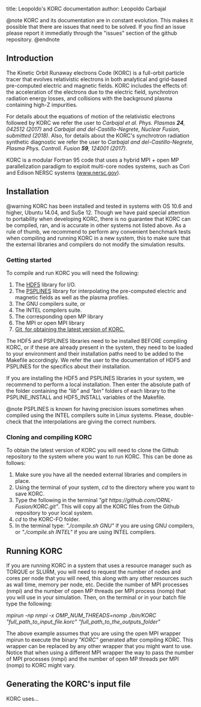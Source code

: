 title: Leopoldo's KORC documentation
author: Leopoldo Carbajal

@note KORC and its documentation are in constant evolution. This makes it possible that there are issues that need to be solved.
If you find an issue please report it immediatly through the "issues" section of the github repository. @endnote

<h2 id="s1">Introduction</h2>
The Kinetic Orbit Runaway electrons Code (KORC) is a full-orbit particle tracer that evolves relativistic electrons in both
analytical and grid-based pre-computed electric and magnetic fields. KORC includes the effects of: the acceleration of the
electrons due to the electric field, synchrotron radiation energy losses, and collisions with the background plasma containing
high-Z impurities.

For details about the equations of motion of the relativistic electrons followed by KORC we refer the user to
<em>Carbajal et al. Phys. Plasmas <b>24</b>, 042512 (2017)</em> and <em>Carbajal and del-Castillo-Negrete, Nuclear Fusion,
submitted (2018)</em>. Also, for details about the KORC's synchrotron radiation synthetic diagnostic we refer the user to
<em>Carbajal and del-Castillo-Negrete, Plasma Phys. Controll. Fusion <b>59</b>, 124001 (2017)</em>.

KORC is a modular Fortran 95 code that uses a hybrid MPI + open MP parallelization paradigm to exploit multi-core nodes systems,
such as Cori and Edison NERSC systems (<a href="https://www.nersc.gov">www.nersc.gov</a>).

<h2 id="s"2>Installation</h2>
@warning KORC has been installed and tested in systems with OS 10.6 and higher, Ubuntu 14.04, and SuSe 12. Though we have paid
special attention to portability when developing KORC, there is no guarantee that KORC can be compiled, ran, and is accurate in
other systems not listed above. As a rule of thumb, we recommend to perform any convenient benchmark tests when compiling and
running KORC in a new system, this to make sure that the external libraries and compilers do not modify the simulation results.

<h3 id="s1s2">Getting started</h3>
To compile and run KORC you will need the following:
<ol>
<li>The <a href="https://support.hdfgroup.org/downloads/index.html">HDF5</a> library for I/O.</li>
<li>The <a href="https://w3.pppl.gov/ntcc/PSPLINE/">PSPLINES</a> library for interpolating the pre-computed electric and magnetic
fields as well as the plasma profiles.</li>
<li>The GNU compilers suite, or</li>
<li>The INTEL compilers suite.</li>
<li>The corresponding open MP library</li>
<li>The MPI or open MPI library</li>
<li><a href="https://git-scm.com/"> Git, for obtaining the latest version of KORC. </a>
</ol>

The HDF5 and PSPLINES libraries need to be installed BEFORE compiling KORC, or if these are already present in the system, they
need to be loaded to your environment and their installation paths need to be added to the Makefile accordingly. We refer the
user to the documentation of HDF5 and PSPLINES for the specifics about their installation.

If you are installing the HDF5 and PSPLINES libraries in your system, we recommend to perform a local installation. Then enter
the absolute path of the folder containing the <em>"lib"</em> and <em>"bin"</em> folders of each library to the PSPLINE_INSTALL
and HDF5_INSTALL variables of the Makefile.


@note PSPLINES is known for having precision issues sometimes when compiled using the INTEL compilers suite in Linux systems.
Please, double-check that the interpolations are giving the correct numbers.

<h3 id="s2s2"> Cloning and compiling KORC </h3>
To obtain the latest version of KORC you will need to clone the Github repository to the system where you want to run KORC.
This can be done as follows:
<ol>
<li> Make sure you have all the needed external libraries and compilers in place.
<li>Using the terminal of your system, <em>cd</em> to the directory where you want to save KORC.</li>
<li>Type the following in the terminal <em>"git https://github.com/ORNL-Fusion/KORC.git"</em>. This will copy all the KORC files
from the Github repository to your local system.
<li><em>cd</em> to the KORC-FO folder.
<li>In the terminal type: <em>"./compile.sh GNU"</em> if you are using GNU compilers, or <em>"./compile.sh INTEL"</em> if you are
using INTEL compilers.
</ol>

<h2 id="s3"> Running KORC</h3>
If you are running KORC in a system that uses a resource manager such as TORQUE or SLURM, you will need to request the number of
nodes and cores per node that you will need, this along with any other resources such as wall time, memory per node, etc. Decide
the number of MPI processes (nmpi) and the number of open MP threads per MPI process (nomp) that you will use in your simulation.
Then, on the terminal or in your batch file type the following:

<em> mpirun -np nmpi -x OMP_NUM_THREADS=nomp ./bin/KORC "full_path_to_input_file.korc" "full_path_to_the_outputs_folder" </em>

The above example assumes that you are using the open MPI wrapper mpirun to execute the binary <em>"KORC"</em> generated after
compiling KORC. This wrapper can be replaced by any other wrapper that you might want to use. Notice that when using a different
MPI wrapper the way to pass the number of MPI processes (nmpi) and the number of open MP threads per MPI (nomp) to KORC might vary.

<h2 id="s4"> Generating the KORC's input file</h2>
KORC uses...
